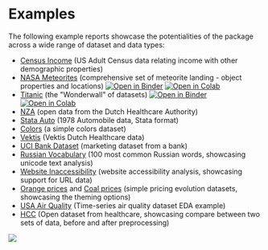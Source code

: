 # Examples

The following example reports showcase the potentialities of the package
across a wide range of dataset and data types:

-   [Census
    Income](../examples/census/census_report.html)
    (US Adult Census data relating income with other demographic
    properties)
-   [NASA
    Meteorites](../examples/meteorites/meteorites_report.html)
    (comprehensive set of meteorite landing - object properties and
    locations)
    [![Open in Binder](https://mybinder.org/badge_logo.svg)](https://mybinder.org/v2/gh/ydataai/ydata-profiling/master?filepath=examples%2Fmeteorites%2Fmeteorites.ipynb)
    [![Open in Colab](https://colab.research.google.com/assets/colab-badge.svg)](https://colab.research.google.com/github/ydataai/ydata-profiling/blob/master/examples/meteorites/meteorites.ipynb)
-   [Titanic](../examples/titanic/titanic_report.html)
    (the \"Wonderwall\" of datasets)
    [![Open in Binder](https://mybinder.org/badge_logo.svg)](https://mybinder.org/v2/gh/ydataai/ydata-profiling/master?filepath=examples%2Ftitanic%2Ftitanic.ipynb)
    [![Open in Colab](https://colab.research.google.com/assets/colab-badge.svg)](https://colab.research.google.com/github/ydataai/ydata-profiling/blob/master/examples/titanic/titanic.ipynb)
-   [NZA](../examples/nza/nza_report.html)
    (open data from the Dutch Healthcare Authority)
-   [Stata
    Auto](../examples/stata_auto/stata_auto_report.html)
    (1978 Automobile data, Stata format)
-   [Colors](../examples/colors/colors_report.html)
    (a simple colors dataset)
-   [Vektis](../examples/vektis/vektis_report.html)
    (Vektis Dutch Healthcare data)
-   [UCI Bank
    Dataset](../examples/bank_marketing_data/uci_bank_marketing_report.html)
    (marketing dataset from a bank)
-   [Russian
    Vocabulary](../examples/features/russian_vocabulary.html)
    (100 most common Russian words, showcasing unicode text analysis)
-   [Website
    Inaccessibility](../examples/features/website_inaccessibility_report.html)
    (website accessibility analysis, showcasing support for URL data)
-   [Orange
    prices](../examples/features/united_report.html)
    and [Coal
    prices](../examples/features/flatly_report.html)
    (simple pricing evolution datasets, showcasing the theming options)
-   [USA Air
    Quality](https://github.com/ydataai/ydata-profiling/tree/master/examples/usaairquality)
    (Time-series air quality dataset EDA example)
-   [HCC](https://github.com/ydataai/ydata-profiling/tree/master/examples/hcc)
    (Open dataset from healthcare, showcasing compare between two sets
    of data, before and after preprocessing)

<img referrerpolicy="no-referrer-when-downgrade" src="https://static.scarf.sh/a.png?x-pxid=baa0e45f-0c03-4190-9646-9d8ea2640ba2" />
